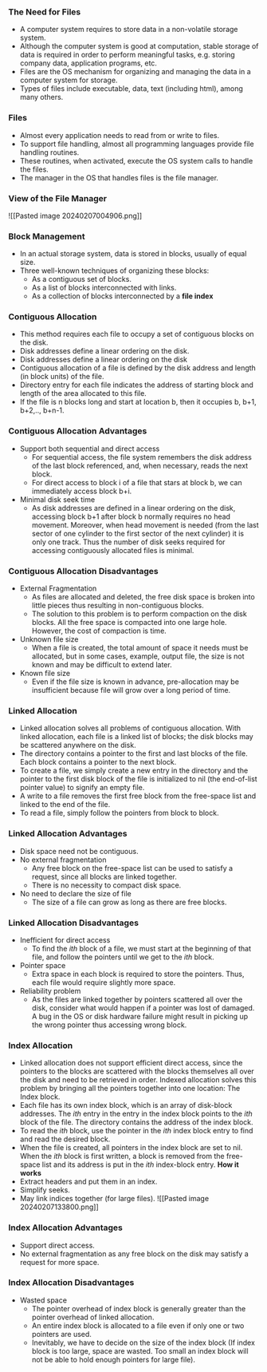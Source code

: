 ### The Need for Files
- A computer system requires to store data in a non-volatile storage system.
- Although the computer system is good at computation, stable storage of data is required in order to perform meaningful tasks, e.g. storing company data, application programs, etc.
- Files are the OS mechanism for organizing and managing the data in a computer system for storage.
- Types of files include executable, data, text (including html), among many others.

### Files
- Almost every application needs to read from or write to files.
- To support file handling, almost all programming languages provide file handling routines.
- These routines, when activated, execute the OS system calls to handle the files.
- The manager in the OS that handles files is the file manager.

### View of the File Manager
![[Pasted image 20240207004906.png]]

### Block Management
- In an actual storage system, data is stored in blocks, usually of equal size.
- Three well-known techniques of organizing these blocks:
	- As a contiguous set of blocks.
	- As a list of blocks interconnected with links.
	- As a collection of blocks interconnected by a **file index**

### Contiguous Allocation
- This method requires each file to occupy a set of contiguous blocks on the disk.
- Disk addresses define a linear ordering on the disk.
- Disk addresses define a linear ordering on the disk
- Contiguous allocation of a file is defined by the disk address and length (in block units) of the file.
- Directory entry for each file indicates the address of starting block and length of the area allocated to this file.
- If the file is n blocks long and start at location b, then it occupies b, b+1, b+2,.., b+n-1.

### Contiguous Allocation Advantages
- Support both sequential and direct access
	- For sequential access, the file system remembers the disk address of the last block referenced, and, when necessary, reads the next block.
	- For direct access to block i of a file that stars at block b, we can immediately access block b+i.
- Minimal disk seek time
	- As disk addresses are defined in a linear ordering on the disk, accessing block b+1 after block b normally requires no head movement. Moreover, when head movement is needed (from the last sector of one cylinder to the first sector of the next cylinder) it is only one track. Thus the number of disk seeks required for accessing contiguously allocated files is minimal.

### Contiguous Allocation Disadvantages
- External Fragmentation
	- As files are allocated and deleted, the free disk space is broken into little pieces thus resulting in non-contiguous blocks.
	- The solution to this problem is to perform compaction on the disk blocks. All the free space is compacted into one large hole. However, the cost of compaction is time.
- Unknown file size 
	- When a file is created, the total amount of space it needs must be allocated, but in some cases, example, output file, the size is not known and may be difficult to extend later.
- Known file size
	- Even if the file size is known in advance, pre-allocation may be insufficient because file will grow over a long period of time.

### Linked Allocation
- Linked allocation solves all problems of contiguous allocation. With linked allocation, each file is a linked list of blocks; the disk blocks may be scattered anywhere on the disk.
- The directory contains a pointer to the first and last blocks of the file. Each block contains a pointer to the next block. 
- To create a file, we simply create a new entry in the directory and the pointer to the first disk block of the file is initialized to nil (the end-of-list pointer value) to signify an empty file.
- A write to a file removes the first free block from the free-space list and linked to the end of the file.
- To read a file, simply follow the pointers from block to block.

### Linked Allocation Advantages
- Disk space need not be contiguous.
- No external fragmentation
	- Any free block on the free-space list can be used to satisfy a request, since all blocks are linked together.
	- There is no necessity to compact disk space.
- No need to declare the size of file
	- The size of a file can grow as long as there are free blocks.

### Linked Allocation Disadvantages
- Inefficient for direct access
	- To find the $ith$ block of a file, we must start at the beginning of that file, and follow the pointers until we get to the $ith$ block.
- Pointer space
	- Extra space in each block is required to store the pointers. Thus, each file would require slightly more space.
- Reliability problem
	- As the files are linked together by pointers scattered all over the disk, consider what would happen if a pointer was lost of damaged. A bug in the OS or disk hardware failure might result in picking up the wrong pointer thus accessing wrong block.
### Index Allocation
- Linked allocation does not support efficient direct access, since the pointers to the blocks are scattered with the blocks themselves all over the disk and need to be retrieved in order. Indexed allocation solves this problem by bringing all the pointers together into one location: The Index block.
- Each file has its own index block, which is an array of disk-block addresses. The $ith$ entry in the entry in the index block points to the $ith$ block of the file. The directory contains the address of the index block.
- To read the $ith$ block, use the pointer in the $ith$ index block entry to find and read the desired block.
- When the file is created, all pointers in the index block are set to nil. When the $ith$ block is first written, a block is removed from the free-space list and its address is put in the $ith$ index-block entry.
**How it works**
- Extract headers and put them in an index.
- Simplify seeks.
- May link indices together (for large files).
![[Pasted image 20240207133800.png]]

### Index Allocation Advantages
- Support direct access.
- No external fragmentation as any free block on the disk may satisfy a request for more space.

### Index Allocation Disadvantages
- Wasted space
	- The pointer overhead of index block is generally greater than the pointer overhead of linked allocation.
	- An entire index block is allocated to a file even if only one or two pointers are used.
	- Inevitably, we have to decide on the size of the index block (If index block is too large, space are wasted. Too small an index block will not be able to hold enough pointers for large file).
